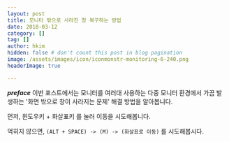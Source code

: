 ```yaml
---
layout: post  
title: 모니터 밖으로 사라진 창 복구하는 방법   
date: 2018-03-12  
category: []  
tag: []   
author: hkim  
hidden: false # don't count this post in blog pagination  
image: /assets/images/icon/iconmonstr-monitoring-6-240.png  
headerImage: true  

---
```


***preface*** 이번 포스트에서는 모니터를 여러대 사용하는 다중 모니터 환경에서 가끔 발생하는 '화면 밖으로 창이 사라지는 문제' 해결 방법을 알아봅니다.

먼저, 윈도우키 + 화살표키 를 눌러 이동을 시도해봅니다.

먹히지 않으면, `(ALT + SPACE) -> (M) -> (화살표로 이동)` 를 시도해봅시다.
